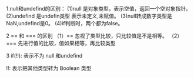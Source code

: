 
  1.null和undefind的区别：
    (1)null 是对象类型，表示空值，返回一个空对象指针。
    (2)undefind 是undefin类型 表示未定义,未赋值。
    (3)null转成数字类型是NaN,undefind是0。
    (4)if判断时，两个都为false。

  2 == 和 === 的区别
    （1）== 忽视了类型比较，只比较值是不是相等。
    （2）=== 先进行值的比较，值如果相等，再比较类型
    
  3 if(!!): 表示不为 null 和undefind 

  !!: 表示把其他类型转为 Boolean 类型

